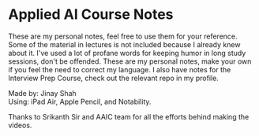 # Applied AI Course Notes
These are my personal notes, feel free to use them for your reference. Some of the material in lectures is not included because I already knew about it. I've used a lot of profane words for keeping humor in long study sessions, don't be offended. These are my personal notes, make your own if you feel the need to correct my language. I also have notes for the Interview Prep Course, check out the relevant repo in my profile. </br>

Made by: Jinay Shah </br>
Using: iPad Air, Apple Pencil, and Notability.

Thanks to Srikanth Sir and AAIC team for all the efforts behind making the videos.</br>
